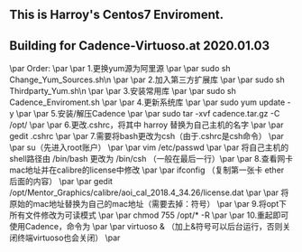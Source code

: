 ## This is Harroy's Centos7 Enviroment. ##
## Building for Cadence-Virtuoso.at 2020.01.03 ##

\par Order: \par 
\par 1.更换yum源为阿里源 \par 
\par 	sudo sh Change_Yum_Sources.sh\n \par 
\par 2.加入第三方扩展库 \par 
\par 	sudo sh Thirdparty_Yum.sh\n \par 
\par 3.安装常用库 \par 
\par 	sudo sh Cadence_Enviroment.sh \par 
\par 4.更新系统库 \par 
\par 	sudo yum update -y \par 
\par 5.安装/解压Cadence \par 
\par 	sudo tar -xvf cadence.tar.gz -C /opt/ \par 
\par 6.更改.cshrc，将其中 harroy 替换为自己主机的名字 \par 
\par 	gedit .cshrc \par 
\par 7.需要将bash更改为csh（由于.cshrc是csh命令） \par 
\par 	su（先进入root账户） \par 
\par 	vim /etc/passwd \par 
\par 	将自己主机的shell路径由 /bin/bash 更改为 /bin/csh （一般在最后一行）\par 
\par 8.查看网卡mac地址并在calibre的license中修改 \par 
\par 	ifconfig    （复制第一张卡 ether 后面的内容） \par 
\par 	gedit /opt/Mentor_Graphics/calibre/aoi_cal_2018.4_34.26/license.dat  \par 
\par 	将原始的mac地址替换为自己的mac地址（需要去掉：符号） \par 
\par 9.将opt下所有文件修改为可读模式 \par 
\par 	chmod 755 /opt/* -R \par 
\par 10.重起即可使用Cadence，命令为 \par 
\par 	virtuoso & （加上&符号可以后台运行，否则关闭终端virtuoso也会关闭） \par 
